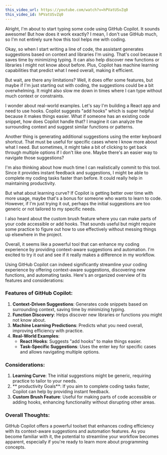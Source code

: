 ```yaml
---
this_video_url: https://youtube.com/watch?v=hPVatUSvZq0
this_video_id: hPVatUSvZq0
---
```

<think>
Alright, I'm about to start typing some code using GitHub Copilot. It sounds awesome! But how does it work exactly? I mean, I don't use GitHub much, so I'm not entirely sure how this tool helps me with coding.

Okay, so when I start writing a line of code, the assistant generates suggestions based on context and libraries I'm using. That's cool because it saves time by minimizing typing. It can also help discover new functions or libraries I might not know about before. Plus, Copilot has machine learning capabilities that predict what I need overall, making it efficient.

But wait, are there any limitations? Well, it does offer some features, but maybe if I'm just starting out with coding, the suggestions could be a bit overwhelming. It might also slow me down in times where I can type without much context or constraints.

I wonder about real-world examples. Let's say I'm building a React app and need to use hooks. Copilot suggests "add hooks" which is super helpful because it makes things easier. What if someone has an existing code snippet, how does Copilot handle that? I imagine it can analyze the surrounding context and suggest similar functions or patterns.

Another thing is generating additional suggestions using the enter keyboard shortcut. That must be useful for specific cases where I know more about what I need. But sometimes, it might take a bit of clicking to get back through multiple options if I don't like one. Maybe there's an easier way to navigate those suggestions?

I'm also thinking about how much time I can realistically commit to this tool. Since it provides instant feedback and suggestions, I might be able to complete my coding tasks faster than before. It could really help in maintaining productivity.

But what about learning curve? If Copilot is getting better over time with more usage, maybe that's a bonus for someone who wants to learn to code. However, if I'm just trying it out, perhaps the initial suggestions are too generic or not tailored to my specific needs.

I also heard about the custom brush feature where you can make parts of your code accessible or add hooks. That sounds useful but might require some practice to figure out how to use effectively without messing things up elsewhere in the project.

Overall, it seems like a powerful tool that can enhance my coding experience by providing context-aware suggestions and automation. I'm excited to try it out and see if it really makes a difference in my workflow.
</think>

Using GitHub Copilot can indeed significantly streamline your coding experience by offering context-aware suggestions, discovering new functions, and automating tasks. Here's an organized overview of its features and considerations:

### Features of GitHub Copilot:
1. **Context-Driven Suggestions**: Generates code snippets based on surrounding context, saving time by minimizing typing.
2. **Function Discovery**: Helps discover new libraries or functions you might not know about.
3. **Machine Learning Predictions**: Predicts what you need overall, improving efficiency with practice.
4. **Real-World Examples**:
   - **React Hooks**: Suggests "add hooks" to make things easier.
   - **Task-Specific Suggestions**: Uses the enter key for specific cases and allows navigating multiple options.

### Considerations:
1. **Learning Curve**: The initial suggestions might be generic, requiring practice to tailor to your needs.
2. ** productivity Goals**: If you aim to complete coding tasks faster, Copilot can help by providing instant feedback.
3. **Custom Brush Feature**: Useful for making parts of code accessible or adding hooks, enhancing functionality without disrupting other areas.

### Overall Thoughts:
GitHub Copilot offers a powerful toolset that enhances coding efficiency with its context-aware suggestions and automation features. As you become familiar with it, the potential to streamline your workflow becomes apparent, especially if you're ready to learn more about programming concepts.
